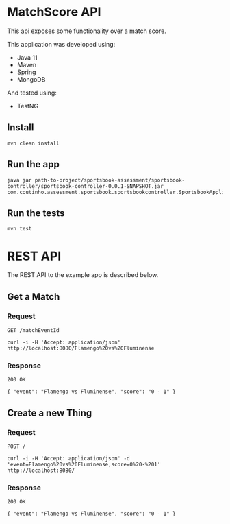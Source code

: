 # MatchScore API

This api exposes some functionality over a match score.

This application was developed using:
    
  - Java 11
  - Maven
  - Spring
  - MongoDB

And tested using:
  
  - TestNG

## Install

    mvn clean install

## Run the app

    java jar path-to-project/sportsbook-assessment/sportsbook-controller/sportsbook-controller-0.0.1-SNAPSHOT.jar com.coutinho.assessment.sportsbook.sportsbookcontroller.SportsbookApplication 

## Run the tests

    mvn test

# REST API

The REST API to the example app is described below.

## Get a Match

### Request

`GET /matchEventId`

    curl -i -H 'Accept: application/json' http://localhost:8080/Flamengo%20vs%20Fluminense

### Response

    200 OK
   
    { "event": "Flamengo vs Fluminense", "score": "0 - 1" }

## Create a new Thing

### Request

`POST /`

    curl -i -H 'Accept: application/json' -d 'event=Flamengo%20vs%20Fluminense,score=0%20-%201' http://localhost:8080/

### Response

    200 OK

    { "event": "Flamengo vs Fluminense", "score": "0 - 1" }

